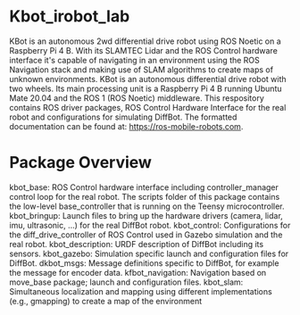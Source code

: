 # Kbot_irobot_lab
KBot is an autonomous 2wd differential drive robot using ROS Noetic on a Raspberry Pi 4 B. With its SLAMTEC Lidar and the ROS Control hardware interface it's capable of navigating in an environment using the ROS Navigation stack and making use of SLAM algorithms to create maps of unknown environments.
KBot is an autonomous differential drive robot with two wheels. Its main processing unit is a Raspberry Pi 4 B running Ubuntu Mate 20.04 and the ROS 1 (ROS Noetic) middleware. This respository contains ROS driver packages, ROS Control Hardware Interface for the real robot and configurations for simulating DiffBot. The formatted documentation can be found at: https://ros-mobile-robots.com.
# Package Overview
kbot_base: ROS Control hardware interface including controller_manager control loop for the real robot. The scripts folder of this package contains the low-level base_controller that is running on the Teensy microcontroller.
kbot_bringup: Launch files to bring up the hardware drivers (camera, lidar, imu, ultrasonic, ...) for the real DiffBot robot.
kbot_control: Configurations for the diff_drive_controller of ROS Control used in Gazebo simulation and the real robot.
kbot_description: URDF description of DiffBot including its sensors.
kbot_gazebo: Simulation specific launch and configuration files for DiffBot.
dkbot_msgs: Message definitions specific to DiffBot, for example the message for encoder data.
kfbot_navigation: Navigation based on move_base package; launch and configuration files.
kbot_slam: Simultaneous localization and mapping using different implementations (e.g., gmapping) to create a map of the environment
